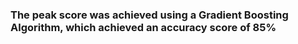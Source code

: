 ### The peak score was achieved using a Gradient Boosting Algorithm, which achieved an accuracy score of 85%
